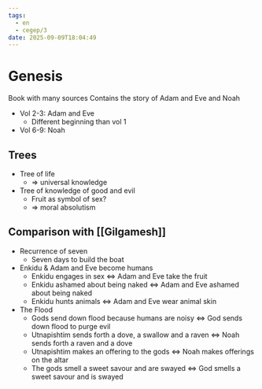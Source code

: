 ```yaml
---
tags:
  - en
  - cegep/3
date: 2025-09-09T18:04:49
---
```


# Genesis

Book with many sources
Contains the story of Adam and Eve and Noah

- Vol 2-3: Adam and Eve
	- Different beginning than vol 1
- Vol 6-9: Noah

## Trees

- Tree of life
	- => universal knowledge
- Tree of knowledge of good and evil
	- Fruit as symbol of sex?
	- => moral absolutism

## Comparison with [[Gilgamesh]]

- Recurrence of seven
	- Seven days to build the boat
- Enkidu & Adam and Eve become humans
	- Enkidu engages in sex <=> Adam and Eve take the fruit
	- Enkidu ashamed about being naked <=> Adam and Eve ashamed about being naked
	- Enkidu hunts animals <=> Adam and Eve wear animal skin
- The Flood
	- Gods send down flood because humans are noisy <=> God sends down flood to purge evil
	- Utnapishtim sends forth a dove, a swallow and a raven <=> Noah sends forth a raven and a dove
	- Utnapishtim makes an offering to the gods <=> Noah makes offerings on the altar
	- The gods smell a sweet savour and are swayed <=> God smells a sweet savour and is swayed